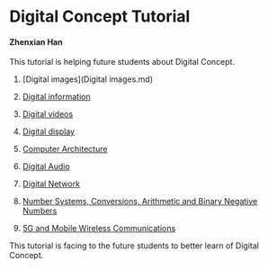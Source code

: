 # Digital Concept Tutorial
#### Zhenxian Han

This tutorial is helping future students about Digital Concept.
1. [Digital images](Digital images.md)

2. [Digital information]()
3. [Digital videos]()
4. [Digital display]()
5. [Computer Architecture]()
6. [Digital Audio]()
7. [Digital Network]()
8. [Number Systems, Conversions, Arithmetic and Binary Negative Numbers]()
9. [5G and Mobile Wireless Communications]()

This tutorial is facing to the future students to better learn of Digital Concept.

